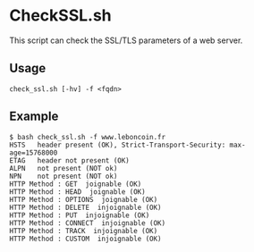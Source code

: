 # CheckSSL.sh

This script can check the SSL/TLS parameters of a web server.

## Usage

	check_ssl.sh [-hv] -f <fqdn>


## Example

	$ bash check_ssl.sh -f www.leboncoin.fr
	HSTS   header present (OK), Strict-Transport-Security: max-age=15768000
	ETAG   header not present (OK)
	ALPN   not present (NOT ok)
	NPN    not present (NOT ok)
	HTTP Method : GET  joignable (OK)
	HTTP Method : HEAD  joignable (OK)
	HTTP Method : OPTIONS  joignable (OK)
	HTTP Method : DELETE  injoignable (OK)
	HTTP Method : PUT  injoignable (OK)
	HTTP Method : CONNECT  injoignable (OK)
	HTTP Method : TRACK  injoignable (OK)
	HTTP Method : CUSTOM  injoignable (OK)
